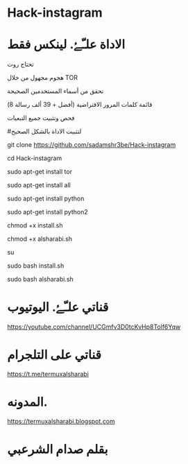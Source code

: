 # Hack-instagram


   
  # الاداة علـّۓ. لينكس فقط

تحتاج روت


   هجوم مجهول من خلال TOR


تحقق من أسماء المستخدمين الصحيحة


قائمة كلمات المرور الافتراضية (أفضل + 39 ألف رسالة 8)


فحص وتثبيت جميع التبعيات

   
   #لتثبيت الاداة بالشكل الصحيح
   
   git clone https://github.com/sadamshr3be/Hack-instagram
   
 cd Hack-instagram
 
  sudo apt-get install tor
   
  sudo apt-get install all
   
  sudo apt-get install python
   
  sudo apt-get install python2
   
   chmod +x install.sh
   
   chmod +x alsharabi.sh

su
   
   sudo bash install.sh
   
   sudo bash alsharabi.sh
   
   
# قناتي علـّۓ. اليوتيوب 

https://youtube.com/channel/UCGmfv3D0tcKvHp8Tolf6Yqw

# قناتي على التلجرام 

https://t.me/termuxalsharabi
# المدونه. 

https://termuxalsharabi.blogspot.com

# بقلم صدام الشرعبي

